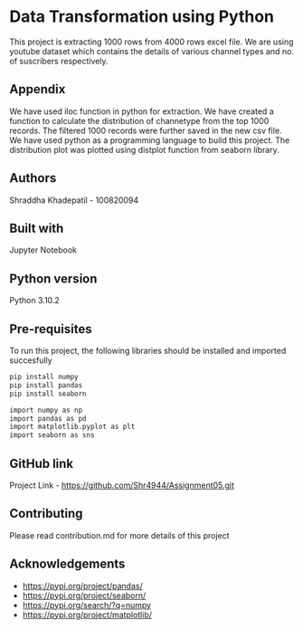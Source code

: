 
# Data Transformation using Python

This project is extracting 1000 rows from 4000 rows excel file. 
We are using youtube dataset which contains the details of various channel types and no. of suscribers respectively. 


## Appendix

We have used iloc function in python for extraction. 
We have created a function to calculate the distribution of channetype
from the top 1000 records. The filtered 1000 records were further 
saved in the new csv file. We have used python as a 
programming language to build this project. The distribution plot 
was plotted using distplot function from seaborn library. 


## Authors

Shraddha Khadepatil - 100820094

## Built with


Jupyter Notebook
## Python version


Python 3.10.2
## Pre-requisites

To run this project, the following libraries should be installed
and imported succesfully

```bash
pip install numpy
pip install pandas
pip install seaborn

import numpy as np
import pandas as pd
import matplotlib.pyplot as plt
import seaborn as sns
```

## GitHub link

Project Link - https://github.com/Shr4944/Assignment05.git
## Contributing

Please read contribution.md for more details of this project

## Acknowledgements

 - https://pypi.org/project/pandas/
 - https://pypi.org/project/seaborn/
 - https://pypi.org/search/?q=numpy
 - https://pypi.org/project/matplotlib/
 
